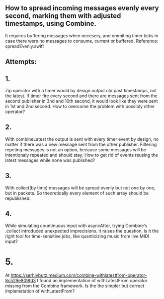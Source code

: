 ## How to spread incoming messages evenly every second, marking them with adjusted timestamps, using Combine.
It requires buffering messages when necesery, and ommiting timer ticks in case there were no messages to consume, current or buffered.
Reference: spreadEvenly.swift

## Attempts:
## 1.
Zip operator with a timer would by design output old past timestamps, not the latest.
If timer fire every second and there are messages sent from the second publisher in 3nd and 10th second, it would look like they were sent in 1st and 2nd second. How to overcome the problem with possibly other operator?

## 2. 
With combineLatest the output is sent with every timer event by design, no matter if there was a new message sent from the other publisher. 
Filtering repeting messages is not an option, because some messages will be intentionaly repeated and should stay.
How to get rid of events reusing the latest messages while none was published?

## 3. 
With collect(by time) messages will be spread evenly but not one by one, but in packets. So theoretically every element of such array should be republished.

## 4. 
While simulating countinuous input with asyncAfter, trying Combine's .collect introduced unexpected imprecisions.
It raises the question, is it the right tool for time-sensitive jobs, like quanticizing music from live MIDI input?

# 5. 
At https://serhiybutz.medium.com/combine-withlatestfrom-operator-8c529e809fd3 I found an implementation of withLatestFrom operator missing from the Combine framework. Is the <link> the simpler but correct implematation of withLatestFrom?
